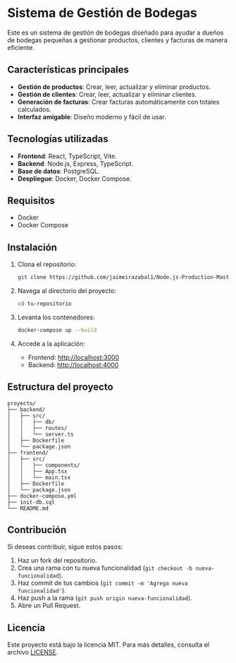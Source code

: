 
# Sistema de Gestión de Bodegas

Este es un sistema de gestión de bodegas diseñado para ayudar a dueños de bodegas pequeñas a gestionar productos, clientes y facturas de manera eficiente.

## Características principales

- **Gestión de productos**: Crear, leer, actualizar y eliminar productos.
- **Gestión de clientes**: Crear, leer, actualizar y eliminar clientes.
- **Generación de facturas**: Crear facturas automáticamente con totales calculados.
- **Interfaz amigable**: Diseño moderno y fácil de usar.

## Tecnologías utilizadas

- **Frontend**: React, TypeScript, Vite.
- **Backend**: Node.js, Express, TypeScript.
- **Base de datos**: PostgreSQL.
- **Despliegue**: Docker, Docker Compose.

## Requisitos

- Docker
- Docker Compose

## Instalación

1. Clona el repositorio:
   ```bash
   git clone https://github.com/jaimeirazabal1/Node.js-Production-Mastery-Lab
   ```

2. Navega al directorio del proyecto:
   ```bash
   cd tu-repositorio
   ```

3. Levanta los contenedores:
   ```bash
   docker-compose up --build
   ```

4. Accede a la aplicación:
   - Frontend: [http://localhost:3000](http://localhost:3000)
   - Backend: [http://localhost:4000](http://localhost:4000)

## Estructura del proyecto

```
proyecto/
├── backend/
│   ├── src/
│   │   ├── db/
│   │   ├── routes/
│   │   └── server.ts
│   ├── Dockerfile
│   └── package.json
├── frontend/
│   ├── src/
│   │   ├── components/
│   │   ├── App.tsx
│   │   └── main.tsx
│   ├── Dockerfile
│   └── package.json
├── docker-compose.yml
├── init-db.sql
└── README.md
```

## Contribución

Si deseas contribuir, sigue estos pasos:

1. Haz un fork del repositorio.
2. Crea una rama con tu nueva funcionalidad (`git checkout -b nueva-funcionalidad`).
3. Haz commit de tus cambios (`git commit -m 'Agrega nueva funcionalidad'`).
4. Haz push a la rama (`git push origin nueva-funcionalidad`).
5. Abre un Pull Request.

## Licencia

Este proyecto está bajo la licencia MIT. Para más detalles, consulta el archivo [LICENSE](LICENSE).
